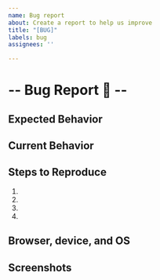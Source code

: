 ```yaml
---
name: Bug report
about: Create a report to help us improve
title: "[BUG]"
labels: bug
assignees: ''

---
```


# -- Bug Report 🐛 --

## Expected Behavior
<!--- Tell us what should happen -->

## Current Behavior
<!--- Tell us what happens instead of the expected behavior -->

## Steps to Reproduce
<!--- Provide a link to a live example, or an unambiguous set of steps to -->
<!--- reproduce this bug. Include code to reproduce, if relevant -->
1.
2.
3.
4.

## Browser, device, and OS

## Screenshots
<!--- Not obligatory -->
